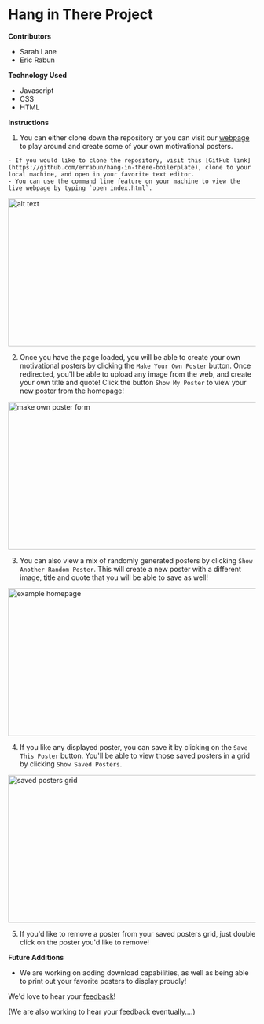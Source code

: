 **<h1>Hang in There Project</h1>**

**Contributors**
  - Sarah Lane
  - Eric Rabun


**Technology Used**
  - Javascript
  - CSS
  - HTML

**Instructions**
  1. You can either clone down the repository or you can visit our [webpage](https://errabun.github.io/hang-in-there-boilerplate/) to play around and create some of your own motivational posters.

    - If you would like to clone the repository, visit this [GitHub link](https://github.com/errabun/hang-in-there-boilerplate), clone to your local machine, and open in your favorite text editor.  
    - You can use the command line feature on your machine to view the live webpage by typing `open index.html`.

<img src="/Users/ericrabun/turing/mod1-projects/hang-in-there-boilerplate/readme-imgs/form-result.png" alt="alt text" width="550" height="300">

2. Once you have the page loaded, you will be able to create your own motivational posters by clicking the `Make Your Own Poster` button.  Once redirected, you'll be able to upload any image from the web, and create your own title and quote!  Click the button `Show My Poster` to view your new poster from the homepage!

<img src="/Users/ericrabun/turing/mod1-projects/hang-in-there-boilerplate/readme-imgs/form.png" alt="make own poster form" width="550" height="300" >


3. You can also view a mix of randomly generated posters by clicking `Show Another Random Poster`.  This will create a new poster with a different image, title and quote that you will be able to save as well!

<img src="/Users/ericrabun/turing/mod1-projects/hang-in-there-boilerplate/readme-imgs/homepage.png" alt="example homepage" width="550" height="300">

  4. If you like any displayed poster, you can save it by clicking on the `Save This Poster` button.  You'll be able to view those saved posters in a grid by clicking `Show Saved Posters`.  

<img src="/Users/ericrabun/turing/mod1-projects/hang-in-there-boilerplate/readme-imgs/saved.png" alt="saved posters grid" width="550" height="300">

  5. If you'd like to remove a poster from your saved posters grid, just double click on the poster you'd like to remove!


**Future Additions**
- We are working on adding download capabilities, as well as being able to print out your favorite posters to display proudly!

We'd love to hear your [feedback]()!

(We are also working to hear your feedback eventually....)
